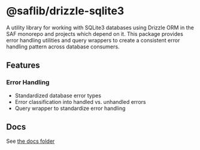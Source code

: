 # @saflib/drizzle-sqlite3

A utility library for working with SQLite3 databases using Drizzle ORM in the SAF monorepo and projects which depend on it. This package provides error handling utilities and query wrappers to create a consistent error handling pattern across database consumers.

## Features

### Error Handling

- Standardized database error types
- Error classification into handled vs. unhandled errors
- Query wrapper to standardize error handling

## Docs

See [the docs folder](./docs/)
